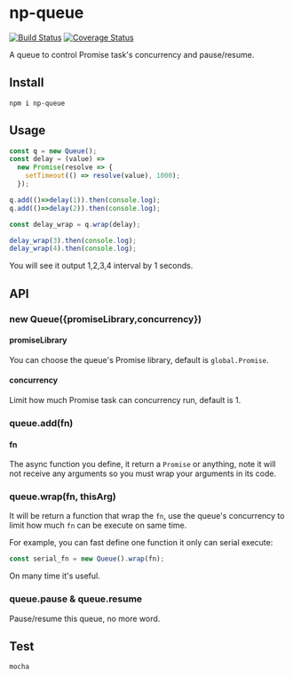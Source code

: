 # np-queue
[![Build Status](https://www.travis-ci.org/ngtmuzi/np-queue.svg?branch=master)](https://www.travis-ci.org/ngtmuzi/np-queue)
[![Coverage Status](https://coveralls.io/repos/github/ngtmuzi/np-queue/badge.svg?branch=master)](https://coveralls.io/github/ngtmuzi/np-queue?branch=master)

A queue to control Promise task's concurrency and pause/resume.

## Install

```
npm i np-queue
```

## Usage

```javascript
const q = new Queue();
const delay = (value) =>  
  new Promise(resolve => {
    setTimeout(() => resolve(value), 1000);  
  });

q.add(()=>delay(1)).then(console.log);
q.add(()=>delay(2)).then(console.log);

const delay_wrap = q.wrap(delay);

delay_wrap(3).then(console.log);
delay_wrap(4).then(console.log);
```
You will see it output 1,2,3,4 interval by 1 seconds.

## API

### new Queue({promiseLibrary,concurrency})

#### promiseLibrary
You can choose the queue's Promise library, default is `global.Promise`.

#### concurrency
Limit how much Promise task can concurrency run, default is 1.

### queue.add(fn)

#### fn
The async function you define, it return a `Promise` or anything, note it will not receive any arguments so you must wrap your arguments in its code.

### queue.wrap(fn, thisArg)

It will be return a function that wrap the `fn`, use the queue's concurrency to limit how much `fn` can be execute on same time.
 
For example, you can fast define one function it only can serial execute:

```javascript
const serial_fn = new Queue().wrap(fn);
```

On many time it's useful.

### queue.pause & queue.resume

Pause/resume this queue, no more word.

## Test
```
mocha
```